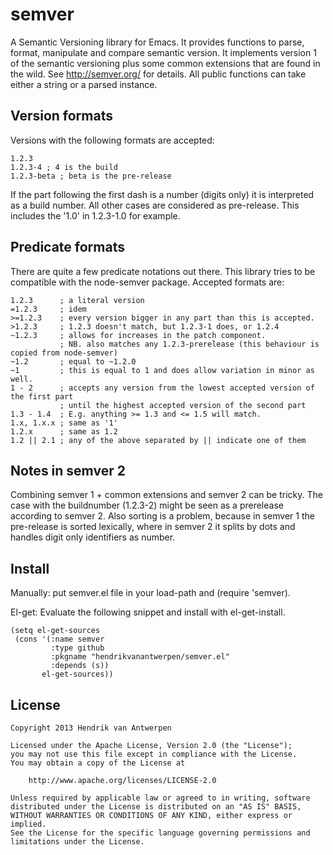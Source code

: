 semver
======

A Semantic Versioning library for Emacs. It provides functions to parse, format, manipulate and compare semantic version. It implements version 1 of the semantic versioning plus some common extensions that are found in the wild. See http://semver.org/ for details. All public functions can take either a string or a parsed instance.

Version formats
---------------

Versions with the following formats are accepted:

    1.2.3
    1.2.3-4 ; 4 is the build
    1.2.3-beta ; beta is the pre-release

If the part following the first dash is a number (digits only) it is interpreted as a build number. All other cases are considered as pre-release. This includes the '1.0' in 1.2.3-1.0 for example.

Predicate formats
-----------------

There are quite a few predicate notations out there. This library tries to be compatible with the node-semver package. Accepted formats are:

    1.2.3      ; a literal version
    =1.2.3     ; idem
    >=1.2.3    ; every version bigger in any part than this is accepted.
    >1.2.3     ; 1.2.3 doesn't match, but 1.2.3-1 does, or 1.2.4
    ~1.2.3     ; allows for increases in the patch component.
               ; NB. also matches any 1.2.3-prerelease (this behaviour is copied from node-semver)
    ~1.2       ; equal to ~1.2.0
    ~1         ; this is equal to 1 and does allow variation in minor as well.
    1 - 2      ; accepts any version from the lowest accepted version of the first part
               ; until the highest accepted version of the second part
    1.3 - 1.4  ; E.g. anything >= 1.3 and <= 1.5 will match.
    1.x, 1.x.x ; same as '1'
    1.2.x      ; same as 1.2
    1.2 || 2.1 ; any of the above separated by || indicate one of them

Notes in semver 2
-----------------

Combining semver 1 + common extensions and semver 2 can be tricky. The case with the buildnumber (1.2.3-2) might be seen as a prerelease according to semver 2. Also sorting is a problem, because in semver 1 the pre-release is sorted lexically, where in semver 2 it splits by dots and handles digit only identifiers as number.

Install
-------

Manually: put semver.el file in your load-path and (require 'semver).

El-get: Evaluate the following snippet and install with el-get-install.

    (setq el-get-sources
     (cons '(:name semver
             :type github
             :pkgname "hendrikvanantwerpen/semver.el"
             :depends (s))
           el-get-sources))

License
-------

    Copyright 2013 Hendrik van Antwerpen

    Licensed under the Apache License, Version 2.0 (the "License");
    you may not use this file except in compliance with the License.
    You may obtain a copy of the License at

        http://www.apache.org/licenses/LICENSE-2.0

    Unless required by applicable law or agreed to in writing, software
    distributed under the License is distributed on an "AS IS" BASIS,
    WITHOUT WARRANTIES OR CONDITIONS OF ANY KIND, either express or implied.
    See the License for the specific language governing permissions and
    limitations under the License.
